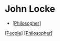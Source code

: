 # John Locke

- [[Philosopher]]

[[People]] [[Philosopher]]

[//begin]: # "Autogenerated link references for markdown compatibility"
[Philosopher]: philosopher "Philosopher"
[People]: people "People"
[//end]: # "Autogenerated link references"